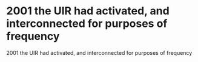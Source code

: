 # 2001 the UIR had activated, and interconnected for purposes of frequency

2001 the UIR had activated, and interconnected for purposes of frequency